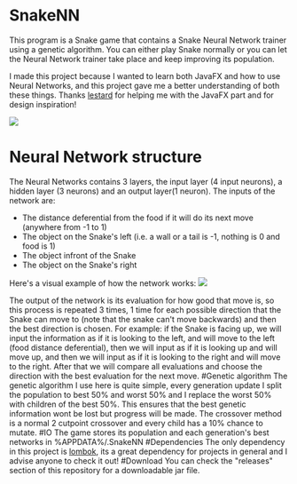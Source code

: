 # SnakeNN
This program is a Snake game that contains a Snake Neural Network trainer using a genetic algorithm. You can either play Snake normally
or you can let the Neural Network trainer take place and keep improving its population.

I made this project because I wanted to learn both JavaFX and how to use Neural Networks, and this project gave me a better understanding
of both these things. Thanks [lestard](https://github.com/lestard) for helping me with the JavaFX part and for design inspiration!

![](https://github.com/NanoVash/SnakeNN/blob/master/screenshot.png)
# Neural Network structure
The Neural Networks contains 3 layers, the input layer (4 input neurons), a hidden layer (3 neurons) and an output layer(1 neuron).
The inputs of the network are:
* The distance deferential from the food if it will do its next move (anywhere from -1 to 1)
* The object on the Snake's left (i.e. a wall or a tail is -1, nothing is 0 and food is 1)
* The object infront of the Snake
* The object on the Snake's right

Here's a visual example of how the network works: ![](https://github.com/NanoVash/SnakeNN/blob/master/nn.png)

The output of the network is its evaluation for how good that move is, so this process is repeated 3 times, 1 time for each possible 
direction that the Snake can move to (note that the snake can't move backwards) and then the best direction is chosen.
For example: if the Snake is facing up, we will input the information as if it is looking to the left, and will move to the left 
(food distance deferential), then we will input as if it is looking up and will move up, and then we will input as if it is looking to
the right and will move to the right. After that we will compare all evaluations and choose the direction with the best evaluation for
the next move.
#Genetic algorithm
The genetic algorithm I use here is quite simple, every generation update I split the population to best 50% and worst 50% and I replace
the worst 50% with children of the best 50%. This ensures that the best genetic information wont be lost but progress will be made.
The crossover method is a normal 2 cutpoint crossover and every child has a 10% chance to mutate.
#IO
The game stores its population and each generation's best networks in %APPDATA%/.SnakeNN
#Dependencies
The only dependency in this project is [lombok](https://projectlombok.org/), its a great dependency for projects in general and I
advise anyone to check it out!
#Download
You can check the "releases" section of this repository for a downloadable jar file.
